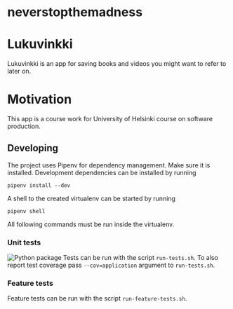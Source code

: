 # neverstopthemadness

# Lukuvinkki
Lukuvinkki is an app for saving books and videos you might want to refer to later on.

# Motivation
This app is a course work for University of Helsinki course on software production.

## Developing
The project uses Pipenv for dependency management. Make sure it is installed.
Development dependencies can be installed by running
```
pipenv install --dev
```
A shell to the created virtualenv can be started by running
```
pipenv shell
```
All following commands must be run inside the virtualenv.

### Unit tests
![Python package](https://github.com/Aleksipa/Lukuvinkkisovellus/workflows/Python%20package/badge.svg)
Tests can be run with the script `run-tests.sh`. To also report test coverage
pass `--cov=application` argument to `run-tests.sh`.

### Feature tests

Feature tests can be run with the script `run-feature-tests.sh`.

<!---
# Build status
Build status of continus integration i.e. travis, appveyor etc. Ex. -
Build Status Windows Build Status
# Code style
If you're using any code style like xo, standard etc. That will help others while contributing to your project. Ex. -
js-standard-style
# Screenshots
Include logo/demo screenshot etc.
# Tech/framework used
Ex. -
Built with Electron
# Features
What makes your project stand out?
# Code Example
Show what the library does as concisely as possible, developers should be able to figure out how your project solves their problem by looking at the code example. Make sure the API you are showing off is obvious, and that your code is short and concise.
# Installation
Provide step by step series of examples and explanations about how to get a development env running.
# API Reference
Depending on the size of the project, if it is small and simple enough the reference docs can be added to the README. For medium size to larger projects it is important to at least provide a link to where the API reference docs live.
# Tests
Describe and show how to run the tests with code examples.
# How to use?
If people like your project they’ll want to learn how they can use it. To do so include step by step guide to use your project.
# Contribute
Let people know how they can contribute into your project. A contributing guideline will be a big plus.
# Credits
Give proper credits. This could be a link to any repo which inspired you to build this project, any blogposts or links to people who contrbuted in this project.
# Anything else that seems useful
# License
A short snippet describing the license (MIT, Apache etc)
--->
